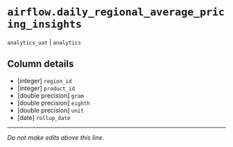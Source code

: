 # `airflow.daily_regional_average_pricing_insights`
`analytics_uat` | `analytics`

## Column details
* [integer]   `region_id`
* [integer]   `product_id`
* [double precision] `gram`
* [double precision] `eighth`
* [double precision] `unit`
* [date]      `rollup_date`

-------------------------------------------------------------------------------
*Do not make edits above this line.*

